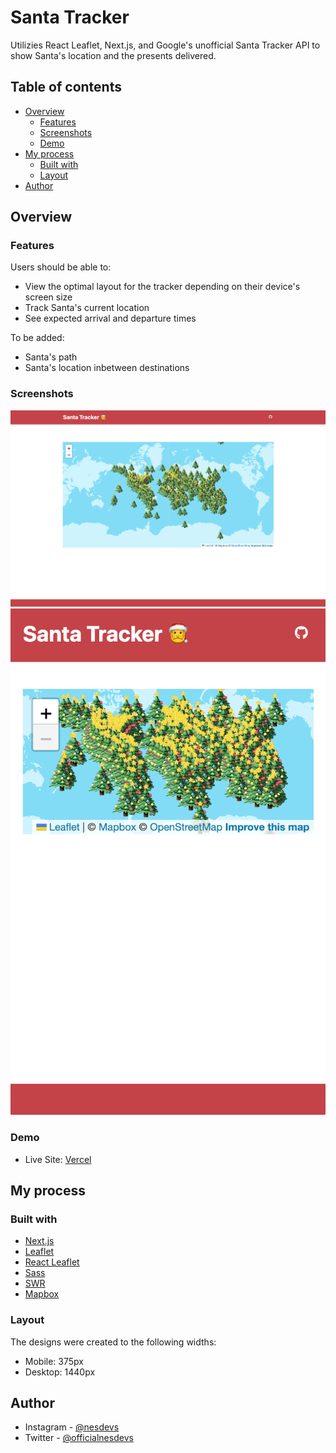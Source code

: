 # Santa Tracker

Utilizies React Leaflet, Next.js, and Google's unofficial Santa Tracker API to show Santa's location and the presents delivered.

## Table of contents

- [Overview](#overview)
  - [Features](#features)
  - [Screenshots](#screenshots)
  - [Demo](#demo)
- [My process](#my-process)
  - [Built with](#built-with)
  - [Layout](#layout)
- [Author](#author)

## Overview

### Features

Users should be able to:

- View the optimal layout for the tracker depending on their device's screen size
- Track Santa's current location
- See expected arrival and departure times

To be added:

- Santa's path
- Santa's location inbetween destinations

### Screenshots

![Desktop Home Screen](./public/design/santa%20tracker%20desktop.png)
![Mobile Home Screen](./public/design/santa%20tracker%20mobile.png)

### Demo

- Live Site: [Vercel]()

## My process

### Built with

- [Next.js](https://nextjs.org/)
- [Leaflet](https://leafletjs.com/)
- [React Leaflet](https://react-leaflet.js.org)
- [Sass](https://sass-lang.com)
- [SWR](https://swr.vercel.app)
- [Mapbox](https://www.mapbox.com/)

### Layout

The designs were created to the following widths:

- Mobile: 375px
- Desktop: 1440px

## Author

- Instagram - [@nesdevs](https://www.instagram.com/nesdevs/)
- Twitter - [@officialnesdevs](https://www.twitter.com/officialnesdevs)
